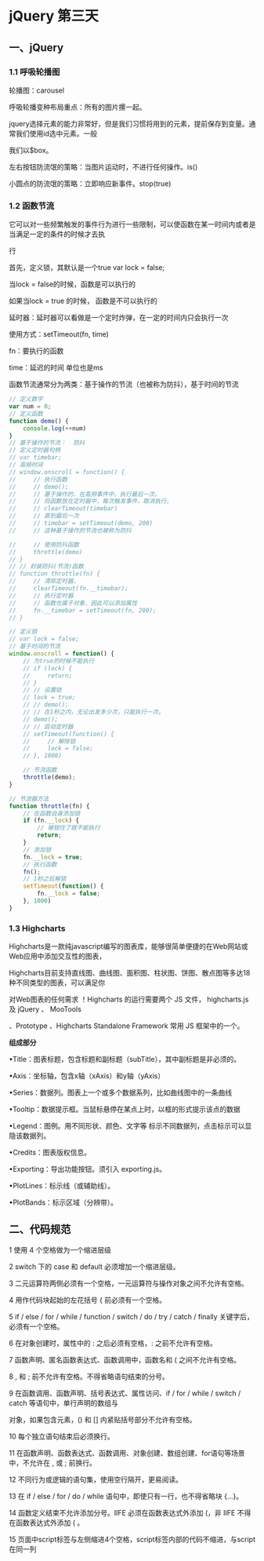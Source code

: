 # jQuery 第三天

## 一、jQuery

### 1.1 呼吸轮播图

轮播图：carousel

 呼吸轮播变种布局重点：所有的图片摞一起。

 jquery选择元素的能力非常好，但是我们习惯将用到的元素，提前保存到变量。通常我们使用id选中元素。一般

我们以$box。

 左右按钮防流氓的策略：当图片运动时，不进行任何操作。is()

 小圆点的防流氓的策略：立即响应新事件。stop(true)

### 1.2 函数节流

它可以对一些频繁触发的事件行为进行一些限制，可以使函数在某一时间内或者是当满足一定的条件的时候才去执

行

 首先，定义锁，其默认是一个true var lock = false;

 当lock = false的时候，函数是可以执行的

 如果当lock = true 的时候， 函数是不可以执行的

延时器：延时器可以看做是一个定时炸弹，在一定的时间内只会执行一次

 使用方式：setTimeout(fn, time)

 fn：要执行的函数

 time：延迟的时间 单位也是ms

函数节流通常分为两类：基于操作的节流（也被称为防抖），基于时间的节流

```js
// 定义数字
var num = 0;
// 定义函数
function demo() {
    console.log(++num)
}
// 基于操作的节流：  防抖
// 定义定时器句柄
// var timebar;
// 高频时间 
// window.onscroll = function() {
//     // 执行函数
//     // demo();
//     // 基于操作的，在高频事件中，执行最后一次。
//     // 将函数放在定时器中，每次触发事件，取消执行，
//     // clearTimeout(timebar)
//     // 直到最后一次
//     // timebar = setTimeout(demo, 200)
//     // 这种基于操作的节流也被称为防抖

//     // 使用防抖函数
//     throttle(demo)
// }
// // 封装防抖(节流)函数
// function throttle(fn) {
//     // 清除定时器，
//     clearTimeout(fn.__timebar);
//     // 执行定时器
//     // 函数也属于对象，因此可以添加属性
//     fn.__timebar = setTimeout(fn, 200);
// }

// 定义锁
// var lock = false;
// 基于时间的节流
window.onscroll = function() {
    // 为true的时候不能执行
    // if (lock) {
    //     return;
    // }
    // // 设置锁
    // lock = true;
    // // demo();
    // // 在1秒之内，无论出发多少次，只能执行一次。
    // demo();
    // // 启动定时器
    // setTimeout(function() {
    //     // 解除锁
    //     lock = false;
    // }, 1000)

    // 节流函数
    throttle(demo);
}

// 节流器方法
function throttle(fn) {
    // 在函数自身添加锁
    if (fn.__lock) {
        // 被锁住了就不能执行
        return;
    }
    // 添加锁
    fn.__lock = true;
    // 执行函数
    fn();
    // 1秒之后解锁
    setTimeout(function() {
        fn.__lock = false;
    }, 1000)
}
```



### 1.3 Highcharts

Highcharts是一款纯javascript编写的图表库，能够很简单便捷的在Web网站或Web应用中添加交互性的图表，

Highcharts目前支持直线图、曲线图、面积图、柱状图、饼图、散点图等多达18种不同类型的图表，可以满足你

对Web图表的任何需求 ！Highcharts 的运行需要两个 JS 文件， highcharts.js 及 jQuery 、 MooTools 

、Prototype 、Highcharts Standalone Framework 常用 JS 框架中的一个。

**组成部分**

•Title：图表标题，包含标题和副标题（subTitle），其中副标题是非必须的。

•Axis：坐标轴，包含x轴（xAxis）和y轴（yAxis）

•Series：数据列。图表上一个或多个数据系列，比如曲线图中的一条曲线

•Tooltip：数据提示框。当鼠标悬停在某点上时，以框的形式提示该点的数据

•Legend：图例。用不同形状、颜色、文字等 标示不同数据列，点击标示可以显隐该数据列。

•Credits：图表版权信息。

•Exporting：导出功能按钮。须引入 exporting.js。

•PlotLines：标示线（或辅助线）。

•PlotBands：标示区域（分辨带）。

## 二、代码规范

 1 使用 4 个空格做为一个缩进层级

 2 switch 下的 case 和 default 必须增加一个缩进层级。

 3 二元运算符两侧必须有一个空格，一元运算符与操作对象之间不允许有空格。

 4 用作代码块起始的左花括号 { 前必须有一个空格。

 5 if / else / for / while / function / switch / do / try / catch / finally 关键字后，必须有一个空格。

 6 在对象创建时，属性中的 : 之后必须有空格，: 之前不允许有空格。

 7 函数声明、匿名函数表达式、函数调用中，函数名和 ( 之间不允许有空格。

 8 , 和 ; 前不允许有空格。不得省略语句结束的分号。

 9 在函数调用、函数声明、括号表达式、属性访问、if / for / while / switch / catch 等语句中，单行声明的数组与

对象，如果包含元素，() 和 [] 内紧贴括号部分不允许有空格。

 10 每个独立语句结束后必须换行。

 11 在函数声明、函数表达式、函数调用、对象创建、数组创建、for语句等场景中，不允许在 , 或 ; 前换行。

 12 不同行为或逻辑的语句集，使用空行隔开，更易阅读。

 13 在 if / else / for / do / while 语句中，即使只有一行，也不得省略块 {...}。

 14 函数定义结束不允许添加分号。IIFE 必须在函数表达式外添加 (，非 IIFE 不得在函数表达式外添加 ( 。

 15 页面中script标签与左侧缩进4个空格，script标签内部的代码不缩进，与script在同一列
